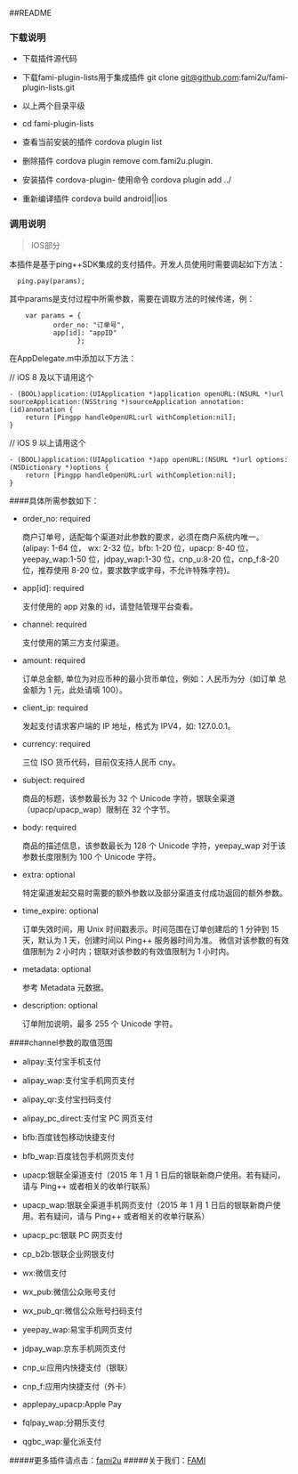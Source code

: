 ##README
### 下载说明
* 下载插件源代码

* 下载fami-plugin-lists用于集成插件 git clone git@github.com:fami2u/fami-plugin-lists.git

* 以上两个目录平级

* cd fami-plugin-lists

* 查看当前安装的插件 cordova plugin list

* 删除插件 cordova plugin remove com.fami2u.plugin.

* 安装插件 cordova-plugin- 使用命令 cordova plugin add ../

* 重新编译插件 cordova build android||ios

### 调用说明
> IOS部分

本插件是基于ping++SDK集成的支付插件。开发人员使用时需要调起如下方法：                                                                                                                                                   
      
      ping.pay(params);

其中params是支付过程中所需参数，需要在调取方法的时候传递，例：


        var params = {
               order_no: "订单号",
               app[id]: "appID"
                     };

在AppDelegate.m中添加以下方法：

// iOS 8 及以下请用这个
	  
	- (BOOL)application:(UIApplication *)application openURL:(NSURL *)url sourceApplication:(NSString *)sourceApplication annotation:(id)annotation {
	    return [Pingpp handleOpenURL:url withCompletion:nil];
	}


// iOS 9 以上请用这个

	- (BOOL)application:(UIApplication *)app openURL:(NSURL *)url options:(NSDictionary *)options {
	    return [Pingpp handleOpenURL:url withCompletion:nil];
	}


####具体所需参数如下：

- order_no: required

 
  商户订单号，适配每个渠道对此参数的要求，必须在商户系统内唯一。(alipay: 1-64 位， wx: 2-32 位，bfb: 1-20 位，upacp: 8-40 位，yeepay_wap:1-50 位，jdpay_wap:1-30 位，cnp_u:8-20 位，cnp_f:8-20 位，推荐使用 8-20 位，要求数字或字母，不允许特殊字符)。
     
     
 - app[id]: required

   支付使用的 app 对象的 id，请登陆管理平台查看。
- channel: required

   支付使用的第三方支付渠道。
- amount: required

  订单总金额, 单位为对应币种的最小货币单位，例如：人民币为分（如订单 总金额为 1 元，此处请填 100）。
- client_ip: required

  发起支付请求客户端的 IP 地址，格式为 IPV4，如: 127.0.0.1。
- currency: required
 
  三位 ISO 货币代码，目前仅支持人民币 cny。

- subject: required

  商品的标题，该参数最长为 32 个 Unicode 字符，银联全渠道（upacp/upacp_wap）限制在 32 个字节。
- body: required

  商品的描述信息，该参数最长为 128 个 Unicode 字符，yeepay_wap 对于该参数长度限制为 100 个 Unicode 字符。
- extra: optional

  特定渠道发起交易时需要的额外参数以及部分渠道支付成功返回的额外参数。
- time_expire: optional

  订单失效时间，用 Unix 时间戳表示。时间范围在订单创建后的 1 分钟到 15 天，默认为 1 天，创建时间以 Ping++ 服务器时间为准。 微信对该参数的有效值限制为 2 小时内；银联对该参数的有效值限制为 1 小时内。
- metadata: optional

  参考 Metadata 元数据。
- description: optional

  订单附加说明，最多 255 个 Unicode 字符。
  
####channel参数的取值范围
* alipay:支付宝手机支付

* alipay_wap:支付宝手机网页支付

* alipay_qr:支付宝扫码支付

* alipay_pc_direct:支付宝 PC 网页支付

* bfb:百度钱包移动快捷支付

* bfb_wap:百度钱包手机网页支付

* upacp:银联全渠道支付（2015 年 1 月 1 日后的银联新商户使用。若有疑问，请与 Ping++ 或者相关的收单行联系）

* upacp_wap:银联全渠道手机网页支付（2015 年 1 月 1 日后的银联新商户使用。若有疑问，请与 Ping++ 或者相关的收单行联系）

* upacp_pc:银联 PC 网页支付

* cp_b2b:银联企业网银支付

* wx:微信支付

* wx_pub:微信公众账号支付

* wx_pub_qr:微信公众账号扫码支付

* yeepay_wap:易宝手机网页支付

* jdpay_wap:京东手机网页支付

* cnp_u:应用内快捷支付（银联）

* cnp_f:应用内快捷支付（外卡）

* applepay_upacp:Apple Pay

* fqlpay_wap:分期乐支付

* qgbc_wap:量化派支付

#####更多插件请点击：[fami2u](https://github.com/fami2u)
#####关于我们：[FAMI](http://fami2u.com)